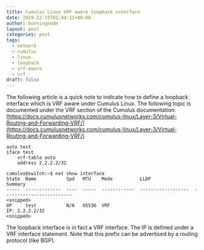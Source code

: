 ```yaml
---
title: Cumulus Linux VRF aware loopback interface
date: 2019-12-15T01:44:11+00:00
author: burningnode
layout: post
categories: post
tags:
  - network
  - cumulus
  - linux
  - loopback
  - vrf-aware
  - vrf
draft: false
---
```


The following article is a quick note to indicate how to define a loopback interface which is VRF aware under Cumulus Linux.
The following topic is documented under the VRF section of the Cumulus documentation: [https://docs.cumulusnetworks.com/cumulus-linux/Layer-3/Virtual-Routing-and-Forwarding-VRF/](https://docs.cumulusnetworks.com/cumulus-linux/Layer-3/Virtual-Routing-and-Forwarding-VRF/)

```
auto test
iface test
    vrf-table auto
    address 2.2.2.2/32
```

```
cumulus@switch:~$ net show interface
State  Name           Spd   MTU    Mode          LLDP                Summary
-----  -------------  ----  -----  ------------  ------------------  -------------------------
<snipped>
UP     test		      N/A   65536  VRF                               IP: 2.2.2.2/32
<snipped>
```

The loopback interface is in fact a VRF interface. The IP is defined under a VRF interface statement. 
Note that this prefix can be advertised by a routing protocol (like BGP).
